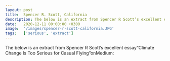 ```yaml
---
layout: post
title:  Spencer R. Scott, California
description: The below is an extract from Spencer R Scott’s excellent essay“Climate Change Is Too Serious for Casual Flying”onMedium:...
date:   2020-12-11 00:00:00 +0300
image:  '/images/spencer-r-scott-california.JPG'
tags:   ['serious', 'extract']
---
```

The below is an extract from Spencer R Scott’s excellent essay“Climate Change Is Too Serious for Casual Flying”onMedium:

